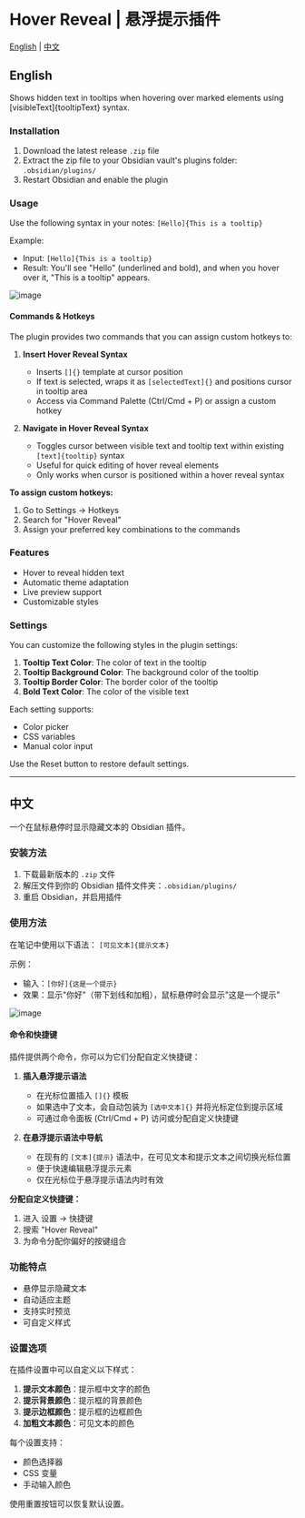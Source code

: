 # Hover Reveal | 悬浮提示插件

[English](#english) | [中文](#中文)

## English

Shows hidden text in tooltips when hovering over marked elements using [visibleText]{tooltipText} syntax.

### Installation

1. Download the latest release `.zip` file
2. Extract the zip file to your Obsidian vault's plugins folder: `.obsidian/plugins/`
3. Restart Obsidian and enable the plugin

### Usage

Use the following syntax in your notes:
`[Hello]{This is a tooltip}`

Example:
- Input: `[Hello]{This is a tooltip}`
- Result: You'll see "Hello" (underlined and bold), and when you hover over it, "This is a tooltip" appears.

![image](https://github.com/user-attachments/assets/20f32437-07ee-4d51-9549-67a102f649ff)

#### Commands & Hotkeys

The plugin provides two commands that you can assign custom hotkeys to:

1. **Insert Hover Reveal Syntax**
   - Inserts `[]{}` template at cursor position
   - If text is selected, wraps it as `[selectedText]{}` and positions cursor in tooltip area
   - Access via Command Palette (Ctrl/Cmd + P) or assign a custom hotkey

2. **Navigate in Hover Reveal Syntax**
   - Toggles cursor between visible text and tooltip text within existing `[text]{tooltip}` syntax
   - Useful for quick editing of hover reveal elements
   - Only works when cursor is positioned within a hover reveal syntax

**To assign custom hotkeys:**
1. Go to Settings → Hotkeys
2. Search for "Hover Reveal" 
3. Assign your preferred key combinations to the commands


### Features
- Hover to reveal hidden text
- Automatic theme adaptation
- Live preview support
- Customizable styles

### Settings

You can customize the following styles in the plugin settings:
1. **Tooltip Text Color**: The color of text in the tooltip
2. **Tooltip Background Color**: The background color of the tooltip
3. **Tooltip Border Color**: The border color of the tooltip
4. **Bold Text Color**: The color of the visible text

Each setting supports:
- Color picker
- CSS variables
- Manual color input

Use the Reset button to restore default settings.

---

## 中文

一个在鼠标悬停时显示隐藏文本的 Obsidian 插件。

### 安装方法

1. 下载最新版本的 `.zip` 文件
2. 解压文件到你的 Obsidian 插件文件夹：`.obsidian/plugins/`
3. 重启 Obsidian，并启用插件

### 使用方法

在笔记中使用以下语法：
`[可见文本]{提示文本}`

示例：
- 输入：`[你好]{这是一个提示}`
- 效果：显示"你好"（带下划线和加粗），鼠标悬停时会显示"这是一个提示"

![image](https://github.com/user-attachments/assets/44d3d380-7452-4fd3-911f-eef3498c2467)

#### 命令和快捷键

插件提供两个命令，你可以为它们分配自定义快捷键：

1. **插入悬浮提示语法**
   - 在光标位置插入 `[]{}` 模板
   - 如果选中了文本，会自动包装为 `[选中文本]{}` 并将光标定位到提示区域
   - 可通过命令面板 (Ctrl/Cmd + P) 访问或分配自定义快捷键

2. **在悬浮提示语法中导航**
   - 在现有的 `[文本]{提示}` 语法中，在可见文本和提示文本之间切换光标位置
   - 便于快速编辑悬浮提示元素
   - 仅在光标位于悬浮提示语法内时有效

**分配自定义快捷键：**
1. 进入 设置 → 快捷键
2. 搜索 "Hover Reveal"
3. 为命令分配你偏好的按键组合


### 功能特点
- 悬停显示隐藏文本
- 自动适应主题
- 支持实时预览
- 可自定义样式

### 设置选项

在插件设置中可以自定义以下样式：
1. **提示文本颜色**：提示框中文字的颜色
2. **提示背景颜色**：提示框的背景颜色
3. **提示边框颜色**：提示框的边框颜色
4. **加粗文本颜色**：可见文本的颜色

每个设置支持：
- 颜色选择器
- CSS 变量
- 手动输入颜色

使用重置按钮可以恢复默认设置。
